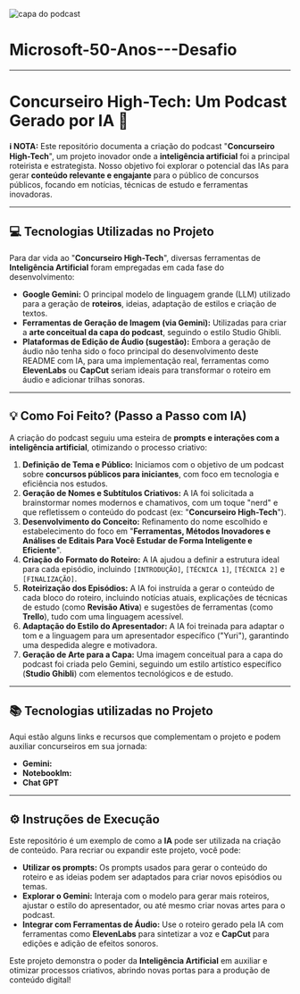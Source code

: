 ![capa do podcast](https://github.com/rodrigoeqs/Microsoft-50-Anos---Desafio/blob/1de2f132bc416ccbfa8201031b08804cfaeb5800/estudente%20ghibli.png)


# Microsoft-50-Anos---Desafio

---

# Concurseiro High-Tech: Um Podcast Gerado por IA 🚀

**ℹ️ NOTA:** Este repositório documenta a criação do podcast "**Concurseiro High-Tech**", um projeto inovador onde a **inteligência artificial** foi a principal roteirista e estrategista. Nosso objetivo foi explorar o potencial das IAs para gerar **conteúdo relevante e engajante** para o público de concursos públicos, focando em notícias, técnicas de estudo e ferramentas inovadoras.

---

## 💻 Tecnologias Utilizadas no Projeto

Para dar vida ao "**Concurseiro High-Tech**", diversas ferramentas de **Inteligência Artificial** foram empregadas em cada fase do desenvolvimento:

* **Google Gemini:** O principal modelo de linguagem grande (LLM) utilizado para a geração de **roteiros**, ideias, adaptação de estilos e criação de textos.
* **Ferramentas de Geração de Imagem (via Gemini):** Utilizadas para criar a **arte conceitual da capa do podcast**, seguindo o estilo Studio Ghibli.
* **Plataformas de Edição de Áudio (sugestão):** Embora a geração de áudio não tenha sido o foco principal do desenvolvimento deste README com IA, para uma implementação real, ferramentas como **ElevenLabs** ou **CapCut** seriam ideais para transformar o roteiro em áudio e adicionar trilhas sonoras.

---

## 💡 Como Foi Feito? (Passo a Passo com IA)

A criação do podcast seguiu uma esteira de **prompts e interações com a inteligência artificial**, otimizando o processo criativo:

1.  **Definição de Tema e Público:** Iniciamos com o objetivo de um podcast sobre **concursos públicos para iniciantes**, com foco em tecnologia e eficiência nos estudos.
2.  **Geração de Nomes e Subtítulos Criativos:** A IA foi solicitada a brainstormar nomes modernos e chamativos, com um toque "nerd" e que refletissem o conteúdo do podcast (ex: "**Concurseiro High-Tech**").
3.  **Desenvolvimento do Conceito:** Refinamento do nome escolhido e estabelecimento do foco em "**Ferramentas, Métodos Inovadores e Análises de Editais Para Você Estudar de Forma Inteligente e Eficiente**".
4.  **Criação do Formato do Roteiro:** A IA ajudou a definir a estrutura ideal para cada episódio, incluindo `[INTRODUÇÃO]`, `[TÉCNICA 1]`, `[TÉCNICA 2]` e `[FINALIZAÇÃO]`.
5.  **Roteirização dos Episódios:** A IA foi instruída a gerar o conteúdo de cada bloco do roteiro, incluindo notícias atuais, explicações de técnicas de estudo (como **Revisão Ativa**) e sugestões de ferramentas (como **Trello**), tudo com uma linguagem acessível.
6.  **Adaptação do Estilo do Apresentador:** A IA foi treinada para adaptar o tom e a linguagem para um apresentador específico ("Yuri"), garantindo uma despedida alegre e motivadora.
7.  **Geração de Arte para a Capa:** Uma imagem conceitual para a capa do podcast foi criada pelo Gemini, seguindo um estilo artístico específico (**Studio Ghibli**) com elementos tecnológicos e de estudo.

---

## 📚 Tecnologias utilizadas no Projeto

Aqui estão alguns links e recursos que complementam o projeto e podem auxiliar concurseiros em sua jornada:

* **Gemini:** 
* **Notebooklm:**
* **Chat GPT** 

---

## ⚙️ Instruções de Execução

Este repositório é um exemplo de como a **IA** pode ser utilizada na criação de conteúdo. Para recriar ou expandir este projeto, você pode:

* **Utilizar os prompts:** Os prompts usados para gerar o conteúdo do roteiro e as ideias podem ser adaptados para criar novos episódios ou temas.
* **Explorar o Gemini:** Interaja com o modelo para gerar mais roteiros, ajustar o estilo do apresentador, ou até mesmo criar novas artes para o podcast.
* **Integrar com Ferramentas de Áudio:** Use o roteiro gerado pela IA com ferramentas como **ElevenLabs** para sintetizar a voz e **CapCut** para edições e adição de efeitos sonoros.

Este projeto demonstra o poder da **Inteligência Artificial** em auxiliar e otimizar processos criativos, abrindo novas portas para a produção de conteúdo digital!
